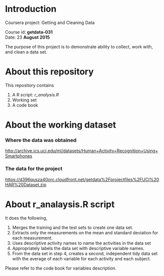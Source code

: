 #  Introduction

Coursera project: Getting and Cleaning Data

Course id: **getdata-031**  
Date: 23 **August 2015**

The purpose of this project is to demonstrate ability to collect, work with, and clean a data set.

# About this repository

This repository contains  
1. A R script: _r_analysis.R_
2. Working set
3. A code book

# About the working dataset

### Where the data was obtained

http://archive.ics.uci.edu/ml/datasets/Human+Activity+Recognition+Using+Smartphones

### The data for the project

https://d396qusza40orc.cloudfront.net/getdata%2Fprojectfiles%2FUCI%20HAR%20Dataset.zip

# About r_analaysis.R script

It does the following,  
1. Merges the training and the test sets to create one data set.
2. Extracts only the measurements on the mean and standard deviation for each measurement.
3. Uses descriptive activity names to name the activities in the data set
4. Appropriately labels the data set with descriptive variable names.
5. From the data set in step 4, creates a second, independent tidy data set with the average of each variable for each activity and each subject.

Please refer to the code book for variables description.
